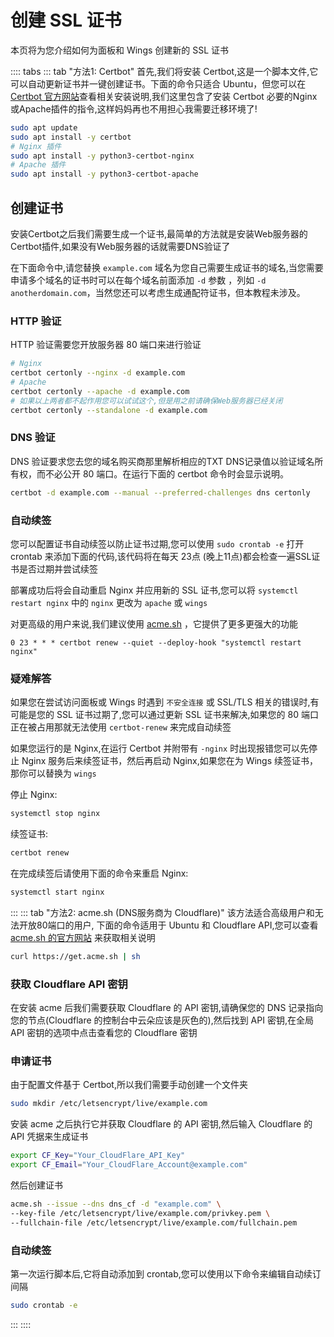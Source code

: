 # 创建 SSL 证书

本页将为您介绍如何为面板和 Wings 创建新的 SSL 证书

:::: tabs
::: tab "方法1: Certbot"
首先,我们将安装 Certbot,这是一个脚本文件,它可以自动更新证书并一键创建证书。下面的命令只适合 Ubuntu，但您可以在 [Certbot 官方网站](https://certbot.eff.org/)查看相关安装说明,我们这里包含了安装 Certbot 必要的Nginx或Apache插件的指令,这样妈妈再也不用担心我需要迁移环境了!

``` bash
sudo apt update
sudo apt install -y certbot
# Nginx 插件
sudo apt install -y python3-certbot-nginx
# Apache 插件
sudo apt install -y python3-certbot-apache
```

## 创建证书

安装Certbot之后我们需要生成一个证书,最简单的方法就是安装Web服务器的Certbot插件,如果没有Web服务器的话就需要DNS验证了

在下面命令中,请您替换 `example.com` 域名为您自己需要生成证书的域名,当您需要申请多个域名的证书时可以在每个域名前面添加 `-d` 参数 ，列如 `-d anotherdomain.com`，当然您还可以考虑生成通配符证书，但本教程未涉及。

### HTTP 验证

HTTP 验证需要您开放服务器 80 端口来进行验证

``` bash
# Nginx
certbot certonly --nginx -d example.com
# Apache
certbot certonly --apache -d example.com
# 如果以上两者都不起作用您可以试试这个,但是用之前请确保Web服务器已经关闭
certbot certonly --standalone -d example.com
```

### DNS 验证

DNS 验证要求您去您的域名购买商那里解析相应的TXT DNS记录值以验证域名所有权，而不必公开 80 端口。在运行下面的 certbot 命令时会显示说明。

```bash
certbot -d example.com --manual --preferred-challenges dns certonly
```

### 自动续签

您可以配置证书自动续签以防止证书过期,您可以使用 `sudo crontab -e` 打开 crontab 来添加下面的代码,该代码将在每天 23点 (晚上11点)都会检查一遍SSL证书是否过期并尝试续签

部署成功后将会自动重启 Nginx 并应用新的 SSL 证书,您可以将 `systemctl restart nginx` 中的 `nginx` 更改为 `apache` 或 `wings`

对更高级的用户来说,我们建议使用 [acme.sh](https://acme.sh) ，它提供了更多更强大的功能

``` text
0 23 * * * certbot renew --quiet --deploy-hook "systemctl restart nginx"
```

### 疑难解答

如果您在尝试访问面板或 Wings 时遇到 `不安全连接` 或 SSL/TLS 相关的错误时,有可能是您的 SSL 证书过期了,您可以通过更新 SSL 证书来解决,如果您的 80 端口正在被占用那就无法使用 `certbot-renew` 来完成自动续签

如果您运行的是 Nginx,在运行 Certbot 并附带有 `-nginx` 时出现报错您可以先停止 Nginx 服务后来续签证书，然后再启动 Nginx,如果您在为 Wings 续签证书，那你可以替换为 `wings`

停止 Nginx:

```bash
systemctl stop nginx
```

续签证书:

```bash
certbot renew
```

在完成续签后请使用下面的命令来重启 Nginx:

```bash
systemctl start nginx
```

:::
::: tab "方法2: acme.sh (DNS服务商为 Cloudflare)"
该方法适合高级用户和无法开放80端口的用户, 下面的命令适用于 Ubuntu 和 Cloudflare API,您可以查看 [acme.sh 的官方网站](https://github.com/Neilpang/acme.sh) 来获取相关说明

``` bash
curl https://get.acme.sh | sh
```

### 获取 Cloudflare API 密钥

在安装 acme 后我们需要获取 Cloudflare 的 API 密钥,请确保您的 DNS 记录指向您的节点(Cloudflare 的控制台中云朵应该是灰色的),然后找到 API 密钥,在全局 API 密钥的选项中点击查看您的 Cloudflare 密钥

### 申请证书

由于配置文件基于 Certbot,所以我们需要手动创建一个文件夹

```bash
sudo mkdir /etc/letsencrypt/live/example.com
```

安装 acme 之后执行它并获取 Cloudflare 的 API 密钥,然后输入 Cloudflare 的 API 凭据来生成证书

```bash
export CF_Key="Your_CloudFlare_API_Key"
export CF_Email="Your_CloudFlare_Account@example.com"

```

然后创建证书

```bash
acme.sh --issue --dns dns_cf -d "example.com" \
--key-file /etc/letsencrypt/live/example.com/privkey.pem \
--fullchain-file /etc/letsencrypt/live/example.com/fullchain.pem
```

### 自动续签

第一次运行脚本后,它将自动添加到 crontab,您可以使用以下命令来编辑自动续订间隔

```bash
sudo crontab -e
```

:::
::::
